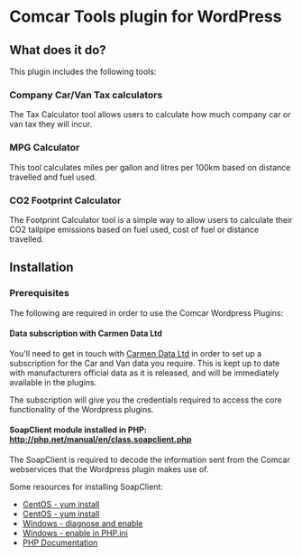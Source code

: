 # Comcar Tools plugin for WordPress

## What does it do?

This plugin includes the following tools:

### Company Car/Van Tax calculators

The Tax Calculator tool allows users to calculate how much company car or van tax they will incur.

### MPG Calculator

This tool calculates miles per gallon and litres per 100km based on distance travelled and fuel used.

### CO2 Footprint Calculator

The Footprint Calculator tool is a simple way to allow users to calculate their CO2 tailpipe emissions based on fuel used, cost of fuel or distance travelled.

## Installation

### Prerequisites

The following are required in order to use the Comcar Wordpress Plugins:

#### Data subscription with Carmen Data Ltd

You'll need to get in touch with [Carmen Data Ltd](http://carmendata.co.uk) in order to set up a subscription for the Car and Van data you require. This is kept up to date with manufacturers official data as it is released, and will be immediately available in the plugins.

The subscription will give you the credentials required to access the core functionality of the Wordpress plugins.

#### SoapClient module installed in PHP: http://php.net/manual/en/class.soapclient.php

The SoapClient is required to decode the information sent from the Comcar webservices that the Wordpress plugin makes use of.

Some resources for installing SoapClient:

- [CentOS - yum install](http://stackoverflow.com/a/35939436/884842)
- [CentOS - yum install](http://serverfault.com/a/419039/65594)
- [Windows - diagnose and enable](http://stackoverflow.com/a/11391550/884842)
- [Windows - enable in PHP.ini](http://stackoverflow.com/a/22397686/884842)
- [PHP Documentation](http://php.net/manual/en/soap.installation.php)
